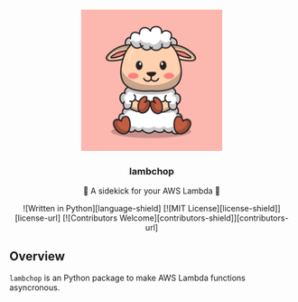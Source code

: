<a name="readme-top"></a>

<!-- PROJECT LOGO -->
<br />
<div align="center">
    <img src="static/logo.jpg" alt="Logo" width="250" height="250">

  <h3 align="center">lambchop</h3>

  <p align="center">
    🐑 A sidekick for your AWS Lambda 🐑
  <br/>

   ![Written in Python][language-shield]
   [![MIT License][license-shield]][license-url]
   [![Contributors Welcome][contributors-shield]][contributors-url]
   
   

  </p>
</div>

## Overview

`lambchop` is an Python package to make AWS Lambda functions asyncronous.
